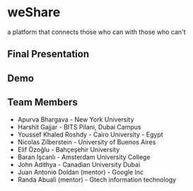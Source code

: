 # weShare
a platform that connects those who can with those who can't

## Final Presentation

## Demo

## Team Members
 - Apurva Bhargava - New York University
 - Harshit Gajjar - BITS Pilani, Dubai Campus
 - Youssef Khaled Roshdy - Cairo University - Egypt
 - Nicolas Zilberstein - University of Buenos Aires
 - Elif Özoğlu - Bahçeşehir University
 - Baran Işcanlı - Amsterdam University College
 - John Adithya - Canadian University Dubai
 - Juan Antonio Doldan (mentor) - Google Inc
 - Randa Abuali (mentor) - Gtech information technology
 
